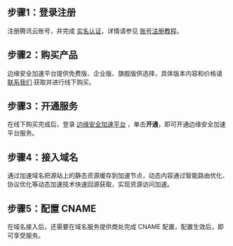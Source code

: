 ## 步骤1：登录注册
注册腾讯云账号，并完成 [实名认证](https://cloud.tencent.com/document/product/378/10496)，详情请参见 [账号注册教程](https://cloud.tencent.com/document/product/378/17985)。

## 步骤2：购买产品
边缘安全加速平台提供免费版、企业版、旗舰版供选择，具体版本内容和价格请 [联系我们](https://cloud.tencent.com/online-service) 获取并进行线下购买。

## 步骤3：开通服务
在线下购买完成后，登录 [边缘安全加速平台](https://console.cloud.tencent.com/teo) ，单击**开通**，即可开通边缘安全加速平台服务。


## 步骤4：接入域名
通过加速域名把源站上的静态资源缓存到加速节点，动态内容通过智能路由优化、协议优化等动态加速技术快速回源获取，实现资源访问加速。


## 步骤5：配置 CNAME
在域名接入后，还需要在域名服务提供商处完成 CNAME 配置，配置生效后，即可享受服务。

